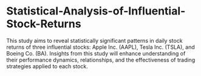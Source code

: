 # Statistical-Analysis-of-Influential-Stock-Returns
This study aims to reveal statistically significant patterns in daily stock returns of three influential stocks: Apple Inc. (AAPL), Tesla Inc. (TSLA), and Boeing Co. (BA). Insights from this study will enhance understanding of their performance dynamics, relationships, and the effectiveness of trading strategies applied to each stock.
